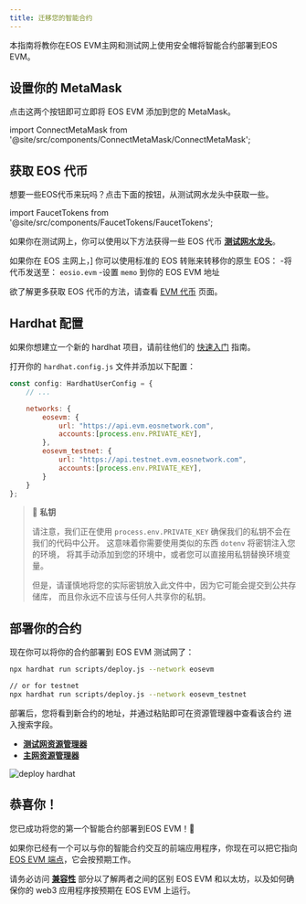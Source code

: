 ```yaml
---
title: 迁移您的智能合约
---
```


本指南将教你在EOS EVM主网和测试网上使用安全帽将智能合约部署到EOS EVM。

## 设置你的 MetaMask

点击这两个按钮即可立即将 EOS EVM 添加到您的 MetaMask。

<!-- translation-ignore -->

import ConnectMetaMask from '@site/src/components/ConnectMetaMask/ConnectMetaMask';

<ConnectMetaMask />

<!-- end-translation-ignore -->


## 获取 EOS 代币

想要一些EOS代币来玩吗？点击下面的按钮，从测试网水龙头中获取一些。


<!-- translation-ignore -->

import FaucetTokens from '@site/src/components/FaucetTokens/FaucetTokens';

<FaucetTokens />

<!-- end-translation-ignore -->

如果你在测试网上，你可以使用以下方法获得一些 EOS 代币 [**测试网水龙头**](https://faucet.testnet.evm.eosnetwork.com/)。

如果你在 EOS 主网上，] 你可以使用标准的 EOS 转账来转移你的原生 EOS：
-将代币发送至： `eosio.evm`
-设置 `memo` 到你的 EOS EVM 地址

欲了解更多获取 EOS 代币的方法，请查看 [EVM 代币](/evm/10_quick-start/03_evm-tokens.md) 页面。

## Hardhat 配置

如果你想建立一个新的 hardhat 项目，请前往他们的 [快速入门](https://hardhat.org/hardhat-runner/docs/getting-started#quick-start)
指南。


打开你的 `hardhat.config.js` 文件并添加以下配置：


```javascript
const config: HardhatUserConfig = {
    // ...

    networks: {
        eosevm: {
            url: "https://api.evm.eosnetwork.com",
            accounts:[process.env.PRIVATE_KEY],
        },
        eosevm_testnet: {
            url: "https://api.testnet.evm.eosnetwork.com",
            accounts:[process.env.PRIVATE_KEY],
        }
    }
};
```

> 🔑 **私钥**
> 
> 请注意，我们正在使用 `process.env.PRIVATE_KEY` 确保我们的私钥不会在我们的代码中公开。
> 这意味着你需要使用类似的东西 `dotenv` 将密钥注入您的环境，
> 将其手动添加到您的环境中，或者您可以直接用私钥替换环境变量。
> 
> 但是，请谨慎地将您的实际密钥放入此文件中，因为它可能会提交到公共存储库，
> 而且你永远不应该与任何人共享你的私钥。

## 部署你的合约

现在你可以将你的合约部署到 EOS EVM 测试网了：

```bash
npx hardhat run scripts/deploy.js --network eosevm

// or for testnet
npx hardhat run scripts/deploy.js --network eosevm_testnet
```

部署后，您将看到新合约的地址，并通过粘贴即可在资源管理器中查看该合约 
进入搜索字段。

- [**测试网资源管理器**](https://explorer.testnet.evm.eosnetwork.com/)
- [**主网资源管理器**](https://explorer.evm.eosnetwork.com/)

![deploy hardhat](/images/deploy_hardhat.png)

## 恭喜你！

您已成功将您的第一个智能合约部署到EOS EVM！🎉

如果你已经有一个可以与你的智能合约交互的前端应用程序，你现在可以把它指向 
[EOS EVM 端点](/evm/999_miscellaneous/10_endpoints.md)，它会按预期工作。

请务必访问 [**兼容性**](/evm/999_miscellaneous/20_evm-compatibility.md) 部分以了解两者之间的区别
EOS EVM 和以太坊，以及如何确保你的 web3 应用程序按预期在 EOS EVM 上运行。
